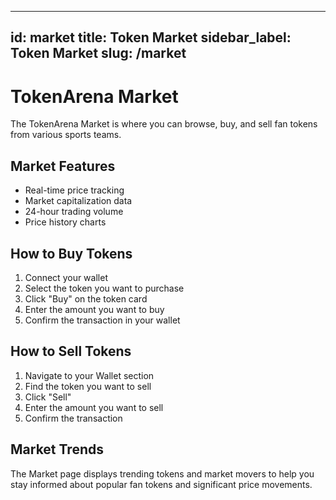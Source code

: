 
---
id: market
title: Token Market
sidebar_label: Token Market
slug: /market
---

# TokenArena Market

The TokenArena Market is where you can browse, buy, and sell fan tokens from various sports teams.

## Market Features

- Real-time price tracking
- Market capitalization data
- 24-hour trading volume
- Price history charts

## How to Buy Tokens

1. Connect your wallet
2. Select the token you want to purchase
3. Click "Buy" on the token card
4. Enter the amount you want to buy
5. Confirm the transaction in your wallet

## How to Sell Tokens

1. Navigate to your Wallet section
2. Find the token you want to sell
3. Click "Sell"
4. Enter the amount you want to sell
5. Confirm the transaction

## Market Trends

The Market page displays trending tokens and market movers to help you stay informed about popular fan tokens and significant price movements.
